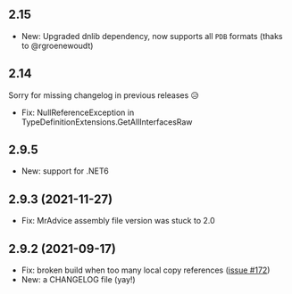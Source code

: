 ﻿## 2.15

- New: Upgraded dnlib dependency, now supports all `PDB` formats (thaks to @rgroenewoudt)

## 2.14

Sorry for missing changelog in previous releases 😥
- Fix: NullReferenceException in TypeDefinitionExtensions.GetAllInterfacesRaw

## 2.9.5

- New: support for .NET6

## 2.9.3 (2021-11-27)

- Fix: MrAdvice assembly file version was stuck to 2.0

## 2.9.2 (2021-09-17)

- Fix: broken build when too many local copy references ([issue #172](https://github.com/ArxOne/MrAdvice/issues/172))
- New: a CHANGELOG file (yay!)
